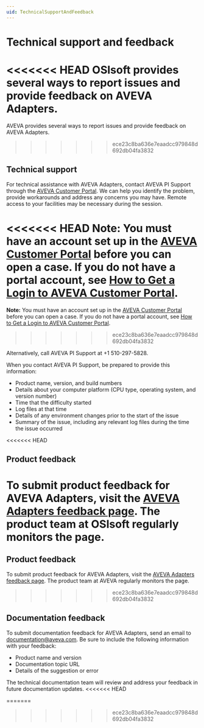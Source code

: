 ```yaml
---
uid: TechnicalSupportAndFeedback
---
```


# Technical support and feedback

<<<<<<< HEAD
OSIsoft provides several ways to report issues and provide feedback on AVEVA Adapters.
=======
AVEVA provides several ways to report issues and provide feedback on AVEVA Adapters.
>>>>>>> ece23c8ba636e7eaadcc979848d692db04fa3832

## Technical support

For technical assistance with AVEVA Adapters, contact AVEVA PI Support through the [AVEVA Customer Portal](https://my.osisoft.com/). We can help you identify the problem, provide workarounds and address any concerns you may have. Remote access to your facilities may be necessary during the session.

<<<<<<< HEAD
**Note:**  You must have an account set up in the [AVEVA Customer Portal](https://my.osisoft.com/) before you can open a case. If you do not have a portal account, see [How to Get a Login to AVEVA Customer Portal](https://explore.osisoft.com/myosisoft-customer-portal/how-to-get-a-login).
=======
**Note:**  You must have an account set up in the [AVEVA Customer Portal](https://my.osisoft.com/) before you can open a case. If you do not have a portal account, see [How to Get a Login to AVEVA Customer Portal](https://discover.aveva.com/myosisoft-customer-portal/how-to-get-a-login).
>>>>>>> ece23c8ba636e7eaadcc979848d692db04fa3832

Alternatively, call AVEVA PI Support at +1 510-297-5828.

When you contact AVEVA PI Support, be prepared to provide this information:
- Product name, version, and build numbers
- Details about your computer platform (CPU type, operating system, and version number)
- Time that the difficulty started
- Log files at that time
- Details of any environment changes prior to the start of the issue
- Summary of the issue, including any relevant log files during the time the issue occurred 

<<<<<<< HEAD
<!--To view a brief primer on AVEVA Adapters, see the [AVEVA Adapters playbook](https://customers.osisoft.com/s/knowledgearticle?knowledgeArticleUrl=Playbook-PI-adapters) in the AVEVA Customer Portal.-->

## Product feedback

To submit product feedback for AVEVA Adapters, visit the [AVEVA Adapters feedback page](https://feedback.osisoft.com/forums/930280-pi-adapters). The product team at OSIsoft regularly monitors the page.
=======
<!--To view a brief primer on AVEVA Adapters, see the [AVEVA Adapters playbook](https://customers.osisoft.com/s/knowledgearticle?knowledgeArticleUrl=Playbook-PI-adapters) in the [AVEVA Customer Portal](https://my.osisoft.com/).-->

## Product feedback

To submit product feedback for AVEVA Adapters, visit the [AVEVA Adapters feedback page](https://feedback.aveva.com). The product team at AVEVA regularly monitors the page.
>>>>>>> ece23c8ba636e7eaadcc979848d692db04fa3832

## Documentation feedback

To submit documentation feedback for AVEVA Adapters, send an email to [documentation@aveva.com](mailto:documentation@aveva.com?subject=PI%20adapter%20documentation&body=Product%20name%20and%20version%20-%20Documentation%20topic%20URL%20-%20Details%20of%20the%20suggestion%20or%20error). Be sure to include the following information with your feedback:

- Product name and version
- Documentation topic URL
- Details of the suggestion or error

The technical documentation team will review and address your feedback in future documentation updates.
<<<<<<< HEAD

=======
>>>>>>> ece23c8ba636e7eaadcc979848d692db04fa3832

